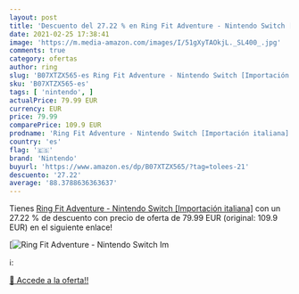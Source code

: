 ```yaml
---
layout: post
title: 'Descuento del 27.22 % en Ring Fit Adventure - Nintendo Switch [Im'
date: 2021-02-25 17:38:41
image: 'https://m.media-amazon.com/images/I/51gXyTAOkjL._SL400_.jpg'
comments: true
category: ofertas
author: ring
slug: 'B07XTZX565-es Ring Fit Adventure - Nintendo Switch [Importación italiana]'
sku: 'B07XTZX565-es'
tags: [ 'nintendo', ]
actualPrice: 79.99 EUR
currency: EUR
price: 79.99
comparePrice: 109.9 EUR
prodname: 'Ring Fit Adventure - Nintendo Switch [Importación italiana]'
country: 'es'
flag: '🇪🇸'
brand: 'Nintendo'
buyurl: 'https://www.amazon.es/dp/B07XTZX565/?tag=tolees-21'
descuento: '27.22'
average: '88.3788636363637'
---
```


Tienes [Ring Fit Adventure - Nintendo Switch [Importación italiana]](https://www.amazon.es/dp/B07XTZX565/?tag=tolees-21) con un 27.22 % de descuento con precio de oferta de 79.99 EUR (original: 109.9 EUR) en el siguiente enlace!

[![Ring Fit Adventure - Nintendo Switch [Im](https://m.media-amazon.com/images/I/51gXyTAOkjL._SL400_.jpg)](https://www.amazon.es/dp/B07XTZX565/?tag=tolees-21)

ℹ️:


[🛒 Accede a la oferta!!](https://www.amazon.es/dp/B07XTZX565/?tag=tolees-21)
